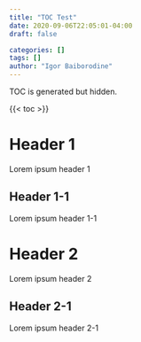 ```yaml
---
title: "TOC Test"
date: 2020-09-06T22:05:01-04:00
draft: false

categories: []
tags: []
author: "Igor Baiborodine"
---
```


TOC is generated but hidden.

<!--more-->

{{< toc >}}

# Header 1
Lorem ipsum header 1

## Header 1-1
Lorem ipsum header 1-1

# Header 2
Lorem ipsum header 2

## Header 2-1
Lorem ipsum header 2-1
